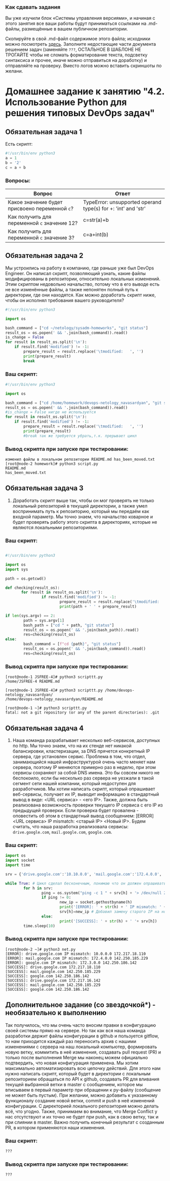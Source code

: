 ### Как сдавать задания

Вы уже изучили блок «Системы управления версиями», и начиная с этого занятия все ваши работы будут приниматься ссылками на .md-файлы, размещённые в вашем публичном репозитории.

Скопируйте в свой .md-файл содержимое этого файла; исходники можно посмотреть [здесь](https://raw.githubusercontent.com/netology-code/sysadm-homeworks/devsys10/04-script-02-py/README.md). Заполните недостающие части документа решением задач (заменяйте `???`, ОСТАЛЬНОЕ В ШАБЛОНЕ НЕ ТРОГАЙТЕ чтобы не сломать форматирование текста, подсветку синтаксиса и прочее, иначе можно отправиться на доработку) и отправляйте на проверку. Вместо логов можно вставить скриншоты по желани.

# Домашнее задание к занятию "4.2. Использование Python для решения типовых DevOps задач"

## Обязательная задача 1

Есть скрипт:
```python
#!/usr/bin/env python3
a = 1
b = '2'
c = a + b
```

### Вопросы:
| Вопрос  | Ответ |
| ------------- | ------------- |
| Какое значение будет присвоено переменной `c`?  | TypeError: unsupported operand type(s) for +: 'int' and 'str'  |
| Как получить для переменной `c` значение 12?  | c=str(a)+b  |
| Как получить для переменной `c` значение 3?  | c=a+int(b)  |

## Обязательная задача 2
Мы устроились на работу в компанию, где раньше уже был DevOps Engineer. Он написал скрипт, позволяющий узнать, какие файлы модифицированы в репозитории, относительно локальных изменений. Этим скриптом недовольно начальство, потому что в его выводе есть не все изменённые файлы, а также непонятен полный путь к директории, где они находятся. Как можно доработать скрипт ниже, чтобы он исполнял требования вашего руководителя?

```python
#!/usr/bin/env python3

import os

bash_command = ["cd ~/netology/sysadm-homeworks", "git status"]
result_os = os.popen(' && '.join(bash_command)).read()
is_change = False
for result in result_os.split('\n'):
    if result.find('modified') != -1:
        prepare_result = result.replace('\tmodified:   ', '')
        print(prepare_result)
        break
```

### Ваш скрипт:
```python
#!/usr/bin/env python3

import os

bash_command = ["cd /home/homework/devops-netology_navasardyan", "git status"]
result_os = os.popen(' && '.join(bash_command)).read()
#is_change = False нигде не используется
for result in result_os.split('\n'):
    if result.find('modified') != -1:
        prepare_result = result.replace('\tmodified:   ', '')
        print(prepare_result)
        #break так же требуется убрать,т.к. прерывает цикл

```

### Вывод скрипта при запуске при тестировании:
```
изменил файлы в локальном репозитории README.md has_been_moved.txt
[root@node-2 homework]# python3 script.py
README.md
has_been_moved.txt
```

## Обязательная задача 3
1. Доработать скрипт выше так, чтобы он мог проверять не только локальный репозиторий в текущей директории, а также умел воспринимать путь к репозиторию, который мы передаём как входной параметр. Мы точно знаем, что начальство коварное и будет проверять работу этого скрипта в директориях, которые не являются локальными репозиториями.

### Ваш скрипт:
```python

#!/usr/bin/env python3

import os
import sys

path = os.getcwd()

def checking(result_os):
       for result in result_os.split('\n'):
                if result.find('modified') != -1:
                        prepare_result = result.replace('\tmodified:   ', '')
                        print(path + ' ' + prepare_result)

if len(sys.argv) == 2:
        path = sys.argv[1]
        bash_path = ["cd " + path, "git status"]
        result_os = os.popen(' && '.join(bash_path)).read()
        res=checking(result_os)
else:
        bash_command = [f"cd {path}", "git status"]
        result_os = os.popen(' && '.join(bash_command)).read()
        res=checking(result_os)

```

### Вывод скрипта при запуске при тестировании:
```
[root@node-1 JSFREE-4]# python3 scripttt.py
/home/JSFREE-4 README.md

[root@node-1 JSFREE-4]# python3 scripttt.py /home/devops-netology_navasardyan/
/home/devops-netology_navasardyan/README.md

[root@node-1 ~]# python3 scripttt.py
fatal: not a git repository (or any of the parent directories): .git

```

## Обязательная задача 4
1. Наша команда разрабатывает несколько веб-сервисов, доступных по http. Мы точно знаем, что на их стенде нет никакой балансировки, кластеризации, за DNS прячется конкретный IP сервера, где установлен сервис. Проблема в том, что отдел, занимающийся нашей инфраструктурой очень часто меняет нам сервера, поэтому IP меняются примерно раз в неделю, при этом сервисы сохраняют за собой DNS имена. Это бы совсем никого не беспокоило, если бы несколько раз сервера не уезжали в такой сегмент сети нашей компании, который недоступен для разработчиков. Мы хотим написать скрипт, который опрашивает веб-сервисы, получает их IP, выводит информацию в стандартный вывод в виде: <URL сервиса> - <его IP>. Также, должна быть реализована возможность проверки текущего IP сервиса c его IP из предыдущей проверки. Если проверка будет провалена - оповестить об этом в стандартный вывод сообщением: [ERROR] <URL сервиса> IP mismatch: <старый IP> <Новый IP>. Будем считать, что наша разработка реализовала сервисы: `drive.google.com`, `mail.google.com`, `google.com`.



### Ваш скрипт:
```python
import os
import socket
import time

srv = {'drive.google.com':'10.10.0.0', 'mail.google.com':'172.4.0.0', 'google.com':'172.3.10.0'}

while True: # Цикл сделал бесконечным, понимаю что он должен опрашивать постоянно?
        for h in srv:
                ping = os.system("ping -c 1 " + srv[h] + '> /dev/null 2>&1')
                if ping != 0:
                        new_ip = socket.gethostbyname(h)
                        print('[ERROR]: ' + str(h) + ' IP mismatch: ' + srv[h] + ' ' + new_ip)
                        srv[h]=new_ip # Добавил замену старого IP на новый, чтобы при следующей итерации подставлялся новый, просьба подсказать корректно ли это?
                else:
                        print('[SUCCESS]: ' + str(h) + ' '+ srv[h])
        time.sleep(10)

```

### Вывод скрипта при запуске при тестировании:
```
[root@node-2 ~]# python3 net.py
[ERROR]: drive.google.com IP mismatch: 10.0.0.0 172.217.18.110
[ERROR]: mail.google.com IP mismatch: 172.4.0.0 142.250.185.229
[ERROR]: google.com IP mismatch: 172.3.0.0 142.250.186.142
[SUCCESS]: drive.google.com 172.217.18.110
[SUCCESS]: mail.google.com 142.250.185.229
[SUCCESS]: google.com 142.250.186.142
[SUCCESS]: drive.google.com 172.217.16.142
[SUCCESS]: mail.google.com 142.250.185.229
[SUCCESS]: google.com 142.250.186.142
```

## Дополнительное задание (со звездочкой*) - необязательно к выполнению

Так получилось, что мы очень часто вносим правки в конфигурацию своей системы прямо на сервере. Но так как вся наша команда разработки держит файлы конфигурации в github и пользуется gitflow, то нам приходится каждый раз переносить архив с нашими изменениями с сервера на наш локальный компьютер, формировать новую ветку, коммитить в неё изменения, создавать pull request (PR) и только после выполнения Merge мы наконец можем официально подтвердить, что новая конфигурация применена. Мы хотим максимально автоматизировать всю цепочку действий. Для этого нам нужно написать скрипт, который будет в директории с локальным репозиторием обращаться по API к github, создавать PR для вливания текущей выбранной ветки в master с сообщением, которое мы вписываем в первый параметр при обращении к py-файлу (сообщение не может быть пустым). При желании, можно добавить к указанному функционалу создание новой ветки, commit и push в неё изменений конфигурации. С директорией локального репозитория можно делать всё, что угодно. Также, принимаем во внимание, что Merge Conflict у нас отсутствуют и их точно не будет при push, как в свою ветку, так и при слиянии в master. Важно получить конечный результат с созданным PR, в котором применяются наши изменения. 

### Ваш скрипт:
```python
???
```

### Вывод скрипта при запуске при тестировании:
```
???
```